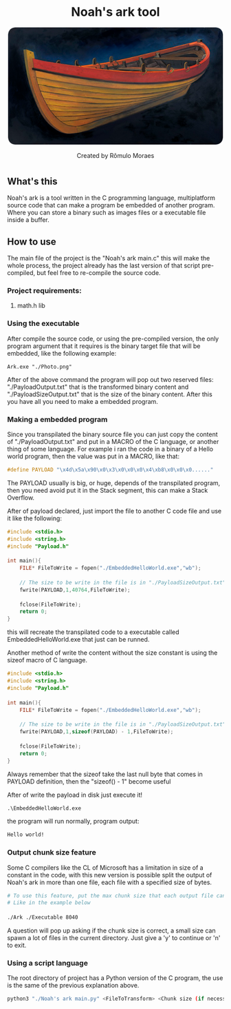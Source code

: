 <div align="center">
    <h1>Noah's ark tool</h1>
    <img width="500px" src="./Assets/Ark.png"/>
    <p>Created by Rômulo Moraes</p>
</div>

#

## What's this
Noah's ark is a tool written in the C programming language, multiplatform source code that can make a program be embedded of another program. Where you can store a binary such as images files or a executable file inside a buffer.

## How to use
The main file of the project is the "Noah's ark main.c" this will make the whole process, the project already has the last version of that script pre-compiled, but feel free to re-compile the source code.

### Project requirements:

<ol>
    <li> math.h lib </li>
</ol>

### Using the executable
After compile the source code, or using the pre-compiled version, the only program argument that it requires is the binary target file that will be embedded, like the following example:

    Ark.exe "./Photo.png"

After of the above command the program will pop out two reserved files: "./PayloadOutput.txt" that is the transformed binary content and "./PayloadSizeOutput.txt" that is the size of the binary content. After this you have all you need to make a embedded program.

### Making a embedded program
Since you transpilated the binary source file you can just copy the content of "./PayloadOutput.txt" and put in a MACRO of the C language, or another thing of some language. For example i ran the code in a binary of a Hello world program, then the value was put in a MACRO, like that:

```c
#define PAYLOAD "\x4d\x5a\x90\x0\x3\x0\x0\x0\x4\xb8\x0\x0\x0......"
```

The PAYLOAD usually is big, or huge, depends of the transpilated program, then you need avoid put it in the Stack segment, this can make a Stack Overflow.

After of payload declared, just import the file to another C code file and use it like the following:
```c
#include <stdio.h>
#include <string.h>
#include "Payload.h"

int main(){
    FILE* FileToWrite = fopen("./EmbeddedHelloWorld.exe","wb");

    // The size to be write in the file is in "./PayloadSizeOutput.txt" file
    fwrite(PAYLOAD,1,40764,FileToWrite);

    fclose(FileToWrite);
    return 0;
}
```
this will recreate the transpilated code to a executable called EmbeddedHelloWorld.exe that just can be runned.

Another method of write the content without the size constant is using the sizeof macro of C language.

```c
#include <stdio.h>
#include <string.h>
#include "Payload.h"

int main(){
    FILE* FileToWrite = fopen("./EmbeddedHelloWorld.exe","wb");

    // The size to be write in the file is in "./PayloadSizeOutput.txt" file
    fwrite(PAYLOAD,1,sizeof(PAYLOAD) - 1,FileToWrite);

    fclose(FileToWrite);
    return 0;
}
```
Always remember that the sizeof take the last null byte that comes in PAYLOAD definition, then the "sizeof() - 1" become useful

After of write the payload in disk just execute it!
```ps
.\EmbeddedHelloWorld.exe
```
the program will run normally, program output:
```ps
Hello world!
```


### Output chunk size feature
Some C compilers like the CL of Microsoft has a limitation in size of a constant in the code, with this new version is possible split the output of Noah's ark in more than one file, each file with a specified size of bytes.

```sh
# To use this feature, put the max chunk size that each output file can hold
# Like in the example below

./Ark ./Executable 8040
```

A question will pop up asking if the chunk size is correct, a small size can spawn a lot of files in the current directory. Just give a 'y' to continue or 'n' to exit.


### Using a script language
The root directory of project has a Python version of the C program, the use is the same of the previous explanation above.
```sh
python3 "./Noah's ark main.py" <FileToTransform> <Chunk size (if necessary)>
```